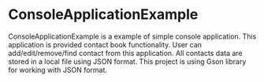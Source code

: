 # ConsoleApplicationExample

ConsoleApplicationExample is a example of simple console application.
This application is provided contact book functionality. 
User can add/edit/remove/find contact from this application. 
All contacts data are stored in a local file using JSON format. 
This project is using Gson library for working with JSON format.

